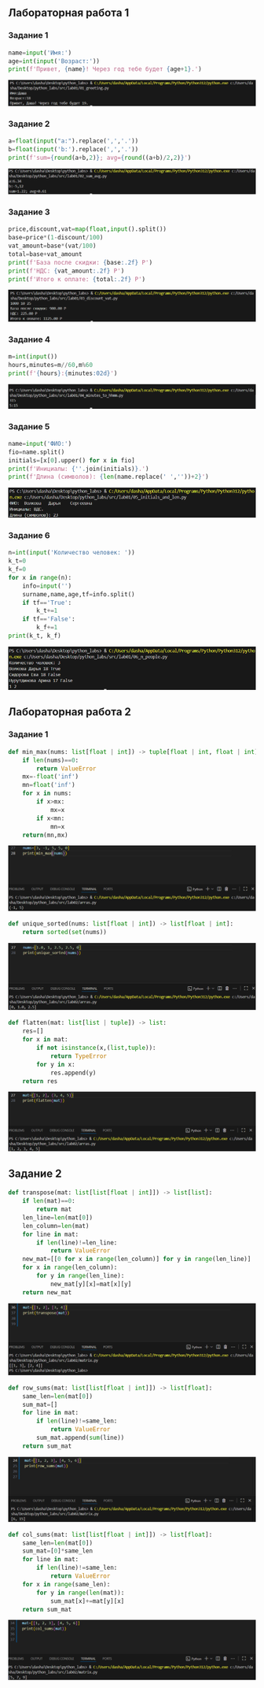 ﻿## Лабораторная работа 1
### Задание 1
```python
name=input('Имя:')
age=int(input('Возраст:'))
print(f'Привет, {name}! Через год тебе будет {age+1}.')
```
![Картинка 1](./images/lab01/01_greeting.png)

### Задание 2
```python
a=float(input("a:").replace(',','.'))
b=float(input('b:').replace(',','.'))
print(f'sum={round(a+b,2)}; avg={round((a+b)/2,2)}')
```
![Картинка 2](./images/lab01/02_sum_avg.png)

### Задание 3
```python
price,discount,vat=map(float,input().split())
base=price*(1-discount/100)
vat_amount=base*(vat/100)
total=base+vat_amount
print(f'База после скидки: {base:.2f} P')
print(f'НДС: {vat_amount:.2f} P')
print(f'Итого к оплате: {total:.2f} P')
```
![Картинка 3](./images/lab01/03_discount_vat.png)

### Задание 4
```python
m=int(input())
hours,minutes=m//60,m%60
print(f'{hours}:{minutes:02d}')
```
![Картинка 4](./images/lab01/04_minutes_to_hhmm.png)

### Задание 5
```python
name=input('ФИО:')
fio=name.split()
initials=[x[0].upper() for x in fio]
print(f'Инициалы: {''.join(initials)}.')
print(f'Длина (символов): {len(name.replace(' ',''))+2}')
```
![Картинка 5](./images/lab01/05_initials_and_len.png)

### Задание 6
```python
n=int(input('Количество человек: '))
k_t=0
k_f=0
for x in range(n):
    info=input('')
    surname,name,age,tf=info.split()
    if tf=='True':
        k_t+=1
    if tf=='False':
        k_f+=1
print(k_t, k_f)
```
![Картинка 6](./images/lab01/06_n_people.png)

## Лабораторная работа 2
### Задание 1
```python
def min_max(nums: list[float | int]) -> tuple[float | int, float | int]:
    if len(nums)==0:
        return ValueError
    mx=-float('inf')
    mn=float('inf')
    for x in nums:
        if x>mx:
            mx=x
        if x<mn:
            mn=x
    return(mn,mx)
```
![Картинка 1](./images/lab02/min_max.png)

```python
def unique_sorted(nums: list[float | int]) -> list[float | int]:
    return sorted(set(nums))
```
![Картинка 2](./images/lab02/unique_sorted.png)

```python
def flatten(mat: list[list | tuple]) -> list:
    res=[]
    for x in mat:
        if not isinstance(x,(list,tuple)):
            return TypeError
        for y in x:
            res.append(y)
    return res
```
![Картинка 3](./images/lab02/flatten.png)

## Задание 2

```python
def transpose(mat: list[list[float | int]]) -> list[list]:
    if len(mat)==0:
        return mat
    len_line=len(mat[0])
    len_column=len(mat)
    for line in mat:
        if len(line)!=len_line:
            return ValueError
    new_mat=[[0 for x in range(len_column)] for y in range(len_line)]
    for x in range(len_column):
        for y in range(len_line):
            new_mat[y][x]=mat[x][y]
    return new_mat
```
![Картинка 4](./images/lab02/transpose.png)

```python
def row_sums(mat: list[list[float | int]]) -> list[float]:
    same_len=len(mat[0])
    sum_mat=[]
    for line in mat:
        if len(line)!=same_len:
            return ValueError
        sum_mat.append(sum(line))
    return sum_mat
```
![Картинка 5](./images/lab02/row_sums.png)

```python
def col_sums(mat: list[list[float | int]]) -> list[float]:
    same_len=len(mat[0])
    sum_mat=[0]*same_len
    for line in mat:
        if len(line)!=same_len:
            return ValueError
    for x in range(same_len):
        for y in range(len(mat)):
            sum_mat[x]+=mat[y][x]
    return sum_mat
```
![Картинка 6](./images/lab02/col_sums.png)